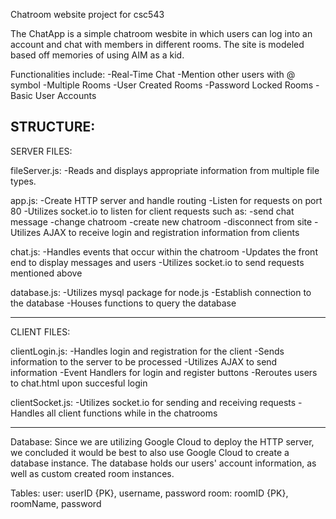 Chatroom website project for csc543

The ChatApp is a simple chatroom wesbite in which users can log into an account and chat with
members in different rooms. The site is modeled based off memories of using AIM as a kid.

Functionalities include:
-Real-Time Chat
-Mention other users with @ symbol
-Multiple Rooms
-User Created Rooms
-Password Locked Rooms
-Basic User Accounts


STRUCTURE:
---------------------------------------------------------------------------
SERVER FILES:

fileServer.js:
-Reads and displays appropriate information from multiple file types.


app.js:
-Create HTTP server and handle routing
-Listen for requests on port 80
-Utilizes socket.io to listen for client requests such as:
	-send chat message
	-change chatroom
	-create new chatroom
	-disconnect from site
-Utilizes AJAX to receive login and registration information from clients


chat.js:
-Handles events that occur within the chatroom
-Updates the front end to display messages and users
-Utilizes socket.io to send requests mentioned above


database.js:
-Utilizes mysql package for node.js
-Establish connection to the database
-Houses functions to query the database

----------------------------------------------------------------------------
CLIENT FILES:

clientLogin.js:
-Handles login and registration for the client
-Sends information to the server to be processed
-Utilizes AJAX to send information
-Event Handlers for login and register buttons
-Reroutes users to chat.html upon succesful login


clientSocket.js:
-Utilizes socket.io for sending and receiving requests
-Handles all client functions while in the chatrooms

----------------------------------------------------------------------------
Database:
Since we are utilizing Google Cloud to deploy the HTTP server, we concluded it would be best
to also use Google Cloud to create a database instance. The database holds our users' account
information, as well as custom created room instances.

Tables:
user: userID {PK}, username, password
room: roomID {PK}, roomName, password


